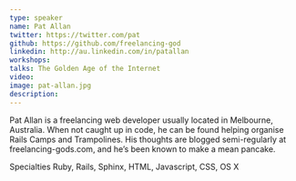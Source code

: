 ```yaml
---
type: speaker
name: Pat Allan
twitter: https://twitter.com/pat
github: https://github.com/freelancing-god
linkedin: http://au.linkedin.com/in/patallan
workshops:
talks: The Golden Age of the Internet
video: 
image: pat-allan.jpg
description: 
---
```


Pat Allan is a freelancing web developer usually located in Melbourne, Australia. When not caught up in code, he can be found helping organise Rails Camps and Trampolines. His thoughts are blogged semi-regularly at freelancing-gods.com, and he’s been known to make a mean pancake.

Specialties
Ruby, Rails, Sphinx, HTML, Javascript, CSS, OS X
